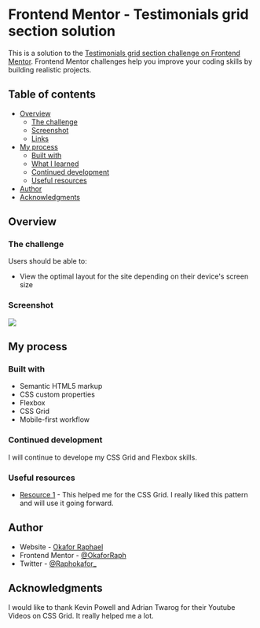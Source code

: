 # Frontend Mentor - Testimonials grid section solution

This is a solution to the [Testimonials grid section challenge on Frontend Mentor](https://www.frontendmentor.io/challenges/testimonials-grid-section-Nnw6J7Un7). Frontend Mentor challenges help you improve your coding skills by building realistic projects. 

## Table of contents

- [Overview](#overview)
  - [The challenge](#the-challenge)
  - [Screenshot](#screenshot)
  - [Links](#links)
- [My process](#my-process)
  - [Built with](#built-with)
  - [What I learned](#what-i-learned)
  - [Continued development](#continued-development)
  - [Useful resources](#useful-resources)
- [Author](#author)
- [Acknowledgments](#acknowledgments)



## Overview

### The challenge

Users should be able to:

- View the optimal layout for the site depending on their device's screen size

### Screenshot

![](./images/screenshot.png)



## My process

### Built with

- Semantic HTML5 markup
- CSS custom properties
- Flexbox
- CSS Grid
- Mobile-first workflow



### Continued development

I will continue to develope my CSS Grid and Flexbox skills.


### Useful resources

- [Resource 1](https://www.youtube.com/kepowob) - This helped me for the CSS Grid. I really liked this pattern and will use it going forward.


## Author

- Website - [Okafor Raphael](https://github.com/OkaforRaph)
- Frontend Mentor - [@OkaforRaph](https://www.frontendmentor.io/profile/OkaforRaph)
- Twitter - [@Raphokafor_](https://twitter.com/Raphokafor_)


## Acknowledgments

I would like to thank Kevin Powell and Adrian Twarog for their Youtube Videos on CSS Grid. It really helped me a lot.